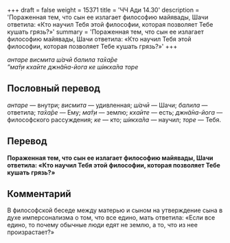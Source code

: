 +++
draft = false
weight = 15371
title = 'ЧЧ Ади 14.30'
description = 'Пораженная тем, что сын ее излагает философию майявады, Шачи ответила: «Кто научил Тебя этой философии, которая позволяет Тебе кушать грязь?»'
summary = 'Пораженная тем, что сын ее излагает философию майявады, Шачи ответила: «Кто научил Тебя этой философии, которая позволяет Тебе кушать грязь?»'
+++

_антаре висмита ш́ачӣ балила та̄ха̄ре  
”ма̄т̣и кха̄ите джн̃а̄на-йога ке ш́икха̄ла торе_

## Пословный перевод

_антаре_ — внутри; _висмита_ — удивленная; _ш́ачӣ_ — Шачи; _балила_ — ответила; _та̄ха̄ре_ — Ему; _ма̄т̣и_ — землю; _кха̄ите_ — есть; _джн̃а̄на_\-_йога_ — философского рассуждения; _ке_ — кто; _ш́икха̄ла_ — научил; _торе_ — Тебя.

## Перевод

**Пораженная тем, что сын ее излагает философию майявады, Шачи ответила: «Кто научил Тебя этой философии, которая позволяет Тебе кушать грязь?»**

## Комментарий

В философской беседе между матерью и сыном на утверждение сына в духе имперсонализма о том, что все едино, мать ответила: «Если все едино, то почему обычные люди едят не землю, а то, что из нее произрастает?»
